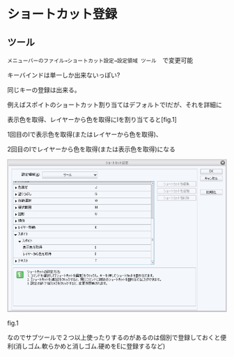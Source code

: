 # ショートカット登録

## ツール

`メニューバーのファイル→ショートカット設定→設定領域 ツール`　で変更可能

キーバインドは単一しか出来ないっぽい?

同じキーの登録は出来る。

例えばスポイトのショートカット割り当てはデフォルトでIだが、それを詳細に

表示色を取得、レイヤーから色を取得にIを割り当てると[fig.1]

1回目のIで表示色を取得(またはレイヤーから色を取得)、

2回目のIでレイヤーから色を取得(または表示色を取得)になる

![fig.1](./RegisterShortcut/fig.1.png)

fig.1



なのでサブツールで２つ以上使ったりするのがあるのは個別で登録しておくと便利(消しゴム.軟らかめと消しゴム.硬めをEに登録するなど)

